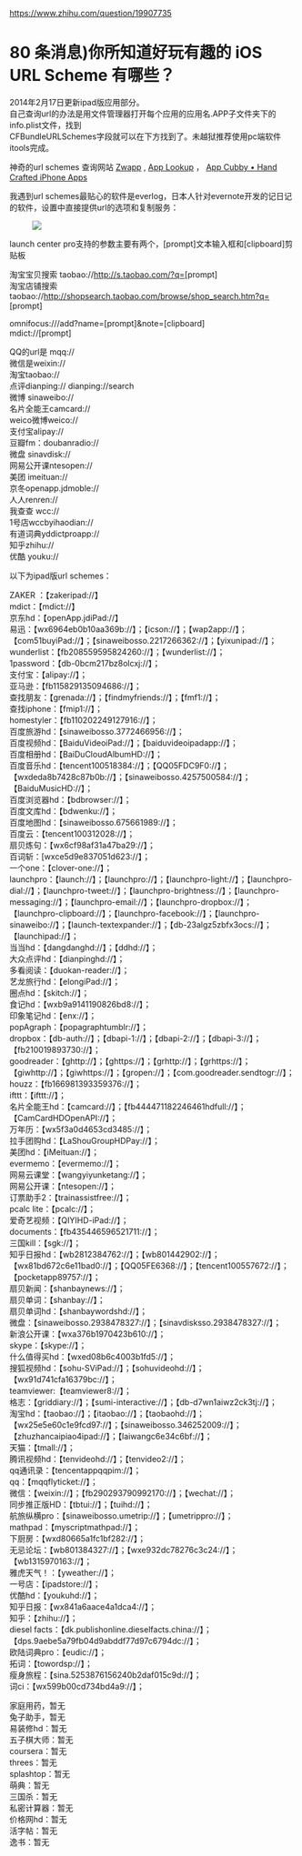 <a href="https://www.zhihu.com/question/19907735">https://www.zhihu.com/question/19907735</a><div id="articleHeader"><h1>80 条消息)你所知道好玩有趣的 iOS URL Scheme 有哪些？</h1></div><p>2014年2月17日更新ipad版应用部分。<br />自己查询url的办法是用文件管理器打开每个应用的应用名.APP子文件夹下的info.plist文件，找到
<br />CFBundleURLSchemes字段就可以在下方找到了。未越狱推荐使用pc端软件itools完成。</p><p>神奇的url schemes 查询网站 <a href="https://link.zhihu.com/?target=http%3A//schemes.zwapp.com/" target="_blank">Zwapp</a> , <a href="https://link.zhihu.com/?target=http%3A//applookup.com/Home" target="_blank">App Lookup</a> ， <a href="https://link.zhihu.com/?target=http%3A//actions.appcubby.com/all" target="_blank">App Cubby • Hand Crafted iPhone Apps</a></p><p>我遇到url schemes最贴心的软件是everlog，日本人针对evernote开发的记日记的软件，设置中直接提供url的选项和复制服务：</p><figure><div class="readableLargeImageContainer"><img src="https://pic4.zhimg.com/80/d401e32ad598a1f1efb3c6f5bf3bafb8_hd.jpg"   /></div></figure><p>launch center pro支持的参数主要有两个，[prompt]文本输入框和[clipboard]剪贴板</p><p>淘宝宝贝搜索 taobao://<a href="https://link.zhihu.com/?target=http%3A//s.taobao.com/%3Fq%3D" target="_blank">http://s.taobao.com/?q=</a>[prompt]<br />淘宝店铺搜索 taobao://<a href="https://link.zhihu.com/?target=http%3A//shopsearch.taobao.com/browse/shop_search.htm%3Fq%3D" target="_blank">http://shopsearch.taobao.com/browse/shop_search.htm?q=</a>[prompt]</p><p>omnifocus:///add?name=[prompt]&note=[clipboard]<br />mdict://[prompt]</p><p>QQ的url是 mqq:// <br />微信是weixin:// <br />淘宝taobao:// <br />点评dianping:// dianping://search <br />微博 sinaweibo:// <br />名片全能王camcard:// <br />weico微博weico:// <br />支付宝alipay:// <br />豆瓣fm：doubanradio:// <br />微盘 sinavdisk:// <br />网易公开课ntesopen://<br />美团 imeituan:// <br />京冬openapp.jdmoble:// <br />人人renren:// <br />我查查 wcc:// <br />1号店wccbyihaodian:// <br />有道词典yddictproapp:// <br />知乎zhihu://<br />优酷 youku://</p><p>以下为ipad版url schemes：</p><p>ZAKER ：【zakeripad://】<br />mdict：【mdict://】<br />京东hd：【openApp.jdiPad://】<br />易迅：【wx6964eb0b10aa369b://】；【icson://】；【wap2app://】；【com51buyiPad://】；【sinaweibosso.2217266362://】；【yixunipad://】；<br />
wunderlist：【fb208559595824260://】；【wunderlist://】；<br />
1password：【db-0bcm217bz8olcxj://】；<br />
支付宝：【alipay://】；<br />
亚马逊：【fb115829135094686://】；<br />
查找朋友：【grenada://】；【findmyfriends://】；【fmf1://】；<br />
查找iphone：【fmip1://】；<br />
homestyler：【fb110202249127916://】；<br />
百度旅游hd：【sinaweibosso.3772466956://】；<br />
百度视频hd：【BaiduVideoiPad://】；【baiduvideoipadapp://】；<br />
百度相册hd：【BaiDuCloudAlbumHD://】；<br />
百度音乐hd：【tencent100518384://】；【QQ05FDC9F0://】；【wxdeda8b7428c87b0b://】；【sinaweibosso.4257500584://】；【BaiduMusicHD://】；<br />
百度浏览器hd：【bdbrowser://】；<br />
百度文库hd：【bdwenku://】；<br />
百度地图hd：【sinaweibosso.675661989://】；<br />
百度云：【tencent100312028://】；<br />
扇贝炼句：【wx6cf98af31a47ba29://】；<br />
百词斩：[wxce5d9e837051d623://】；<br />
一个one：【clover-one://】；<br />
launchpro：【launch://】；【launchpro://】；【launchpro-light://】；【launchpro-dial://】；【launchpro-tweet://】；【launchpro-brightness://】；【launchpro-messaging://】；【launchpro-email://】；【launchpro-dropbox://】；【launchpro-clipboard://】；【launchpro-facebook://】；【launchpro-sinaweibo://】；【launch-textexpander://】；【db-23algz5zbfx3ocs://】；【launchipad://】；<br />
当当hd：【dangdanghd://】；【ddhd://】；<br />
大众点评hd：【dianpinghd://】；<br />
多看阅读：【duokan-reader://】；<br />
艺龙旅行hd：【elongiPad://】；<br />
圈点hd：【skitch://】；<br />
食记hd：【wxb9a9141190826bd8://】；<br />
印象笔记hd：【enx://】；<br />
popAgraph：【popagraphtumblr://】；<br />
dropbox：【db-auth://】；【dbapi-1://】；【dbapi-2://】；【dbapi-3://】；【fb210019893730://】；<br />
goodreader：【ghttp://】；【ghttps://】；【grhttp://】；【grhttps://】；【giwhttp://】；【giwhttps://】；【gropen://】；【com.goodreader.sendtogr://】；<br />
houzz：【fb166981393359376://】；<br />
ifttt：【ifttt://】；<br />
名片全能王hd：【camcard://】；【fb444471182246461hdfull://】；【CamCardHDOpenAPI://】；<br />
万年历：【wx5f3a0d4653cd3485://】；<br />
拉手团购hd：【LaShouGroupHDPay://】；<br />
美团hd：【iMeituan://】；<br />
evermemo：【evermemo://】；<br />
网易云课堂：【wangyiyunketang://】；<br />
网易公开课：【ntesopen://】；<br />
订票助手2：【trainassistfree://】；<br />
pcalc lite：【pcalc://】；<br />
爱奇艺视频：【QIYIHD-iPad://】；<br />
documents：【fb435446596521711://】；<br />
三国kill：【sgk://】；<br />
知乎日报hd：【wb2812384762://】；【wb801442902://】；【wx81bd672c6e11bad0://】；【QQ05FE6368://】；【tencent100557672://】；【pocketapp89757://】；<br />
扇贝新闻：【shanbaynews://】；<br />
扇贝单词：【shanbay://】；<br />
扇贝单词hd：【shanbaywordshd://】；<br />
微盘：【sinaweibosso.2938478327://】；【sinavdisksso.2938478327://】；<br />
新浪公开课：【wxa376b1970423b610://】；<br />
skype：【skype://】；<br />
什么值得买hd：【wxed08b6c4003b1fd5://】；<br />
搜狐视频hd：【sohu-SViPad://】；【sohuvideohd://】；【wx91d741cfa16379bc://】；<br />
teamviewer:【teamviewer8://】；<br />
格志：【griddiary://】；【sumi-interactive://】；【db-d7wn1aiwz2ck3tj://】；<br />
淘宝hd：【taobao://】；【itaobao://】；【taobaohd://】；【wx25e5e60c1e9fcd97://】；【sinaweibosso.346252009://】；【zhuzhancaipiao4ipad://】；【laiwangc6e34c6bf://】；<br />
天猫：【tmall://】；<br />
腾讯视频hd：【tenvideohd://】；【tenvideo2://】；<br />
qq通讯录：【tencentappqqpim://】；<br />
qq：【mqqflyticket://】；<br />
微信：【weixin://】；【fb290293790992170://】；【wechat://】；<br />
同步推正版HD：【tbtui://】；【tuihd://】；<br />
航旅纵横pro：【sinaweibosso.umetrip://】；【umetrippro://】；<br />
mathpad：【myscriptmathpad://】；<br />
下厨房：【wxd80665a1fc1bf282://】；<br />
无忌论坛：【wb801384327://】；【wxe932dc78276c3c24://】；【wb1315970163://】；<br />
雅虎天气！：【yweather://】；<br />
一号店：【ipadstore://】；<br />
优酷hd：【youkuhd://】；<br />
知乎日报：【wx841a6aace4a1dca4://】；<br />
知乎：【zhihu://】；<br />
diesel facts：【dk.publishonline.dieselfacts.china://】；【dps.9aebe5a79fb04d9abddf77d97c6794dc://】；<br />
欧陆词典pro：【eudic://】；<br />
拓词：【towordsp://】；<br />
瘦身旅程：【sina.5253876156240b2daf015c9d://】；<br />
词ci：【wx599b00cd734bd4a9://】；</p>
家庭用药，暂无<br />兔子助手，暂无<br />易装修hd：暂无<br />五子棋大师：暂无<br />coursera：暂无<br />threes：暂无<br />splashtop：暂无<br />萌典：暂无<br />
三国杀：暂无<br />私密计算器：暂无<br />价格网hd：暂无<br />活字帖：暂无<br />逸书：暂无